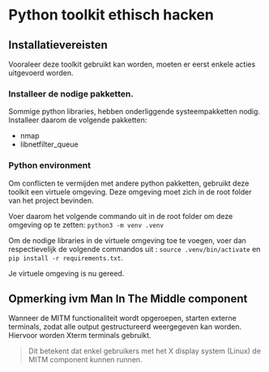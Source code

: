 # Python toolkit ethisch hacken

## Installatievereisten

Vooraleer deze toolkit gebruikt kan worden, moeten er eerst enkele acties uitgevoerd worden.

### Installeer de nodige pakketten.

Sommige python libraries, hebben onderliggende systeempakketten nodig. Installeer daarom de volgende pakketten:

- nmap
- libnetfilter_queue

### Python environment

Om conflicten te vermijden met andere python pakketten, gebruikt deze toolkit een virtuele omgeving. Deze omgeving moet zich in de root folder van het project bevinden.

Voer daarom het volgende commando uit in de root folder om deze omgeving op te zetten: `python3 -m venv .venv`

Om de nodige libraries in de virtuele omgeving toe te voegen, voer dan respectievelijk de volgende commandos uit : `source .venv/bin/activate` en `pip install -r requirements.txt`.

Je virtuele omgeving is nu gereed.

## Opmerking ivm Man In The Middle component

Wanneer de MITM functionaliteit wordt opgeroepen, starten externe terminals, zodat alle output gestructureerd weergegeven kan worden. Hiervoor worden Xterm terminals gebruikt. 

>Dit betekent dat enkel gebruikers met het X display system (Linux) de MITM component kunnen runnen.

